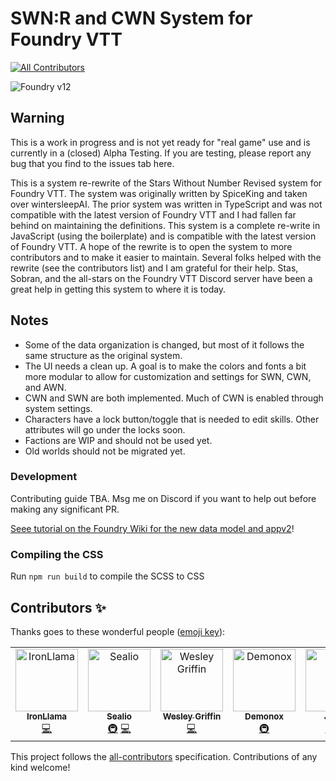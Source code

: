# SWN:R and CWN System for Foundry VTT
<!-- ALL-CONTRIBUTORS-BADGE:START - Do not remove or modify this section -->
[![All Contributors](https://img.shields.io/badge/all_contributors-7-orange.svg?style=flat-square)](#contributors-)
<!-- ALL-CONTRIBUTORS-BADGE:END -->

![Foundry v12](https://img.shields.io/badge/foundry-v12-green)

## Warning
This is a work in progress and is not yet ready for "real game" use and is currently in a (closed) Alpha Testing. If you are testing, please report any bug that you find to the issues tab here.

This is a system re-rewrite of the Stars Without Number Revised system for Foundry VTT.  The system was originally written by SpiceKing and taken over wintersleepAI. The prior system was written in TypeScript and was not compatible with the latest version of Foundry VTT and I had fallen far behind on maintaining the definitions. This system is a complete re-write in JavaScript (using the boilerplate) and is compatible with the latest version of Foundry VTT.  A hope of the rewrite is to open the system to more contributors and to make it easier to maintain. Several folks helped with the rewrite (see the contributors list) and I am grateful for their help. Stas, Sobran, and the all-stars on the Foundry VTT Discord server have been a great help in getting this system to where it is today.

## Notes 

 - Some of the data organization is changed, but most of it follows the same structure as the original system.
 - The UI needs a clean up. A goal is to make the colors and fonts a bit more modular to allow for customization and settings for SWN, CWN, and AWN.
  - CWN and SWN are both implemented. Much of CWN is enabled through system settings.
  - Characters have a lock button/toggle that is needed to edit skills. Other attributes will go under the locks soon. 
  - Factions are WIP and should not be used yet.
  - Old worlds should not be migrated yet.


### Development 

Contributing guide TBA. Msg me on Discord if you want to help out before making any significant PR. 

[Seee tutorial on the Foundry Wiki for the new data model and appv2](https://foundryvtt.wiki/en/development/guides/SD-tutorial)!


### Compiling the CSS
Run `npm run build` to compile the SCSS to CSS 



## Contributors ✨

Thanks goes to these wonderful people ([emoji key](https://allcontributors.org/docs/en/emoji-key)):

<!-- ALL-CONTRIBUTORS-LIST:START - Do not remove or modify this section -->
<!-- prettier-ignore-start -->
<!-- markdownlint-disable -->
<table>
  <tbody>
    <tr>
      <td align="center" valign="top" width="14.28%"><a href="https://github.com/CyborgYeti"><img src="https://avatars.githubusercontent.com/u/4867637?v=4?s=100" width="100px;" alt="IronLlama"/><br /><sub><b>IronLlama</b></sub></a><br /><a href="https://github.com/wintersleepAI/swnr-redux/commits?author=CyborgYeti" title="Code">💻</a></td>
      <td align="center" valign="top" width="14.28%"><a href="https://github.com/Sealio956"><img src="https://avatars.githubusercontent.com/u/44585912?v=4?s=100" width="100px;" alt="Sealio"/><br /><sub><b>Sealio</b></sub></a><br /><a href="#infra-Sealio956" title="Infrastructure (Hosting, Build-Tools, etc)">🚇</a> <a href="https://github.com/wintersleepAI/swnr-redux/commits?author=Sealio956" title="Code">💻</a></td>
      <td align="center" valign="top" width="14.28%"><a href="https://github.com/wesleygriffin"><img src="https://avatars.githubusercontent.com/u/6266349?v=4?s=100" width="100px;" alt="Wesley Griffin"/><br /><sub><b>Wesley Griffin</b></sub></a><br /><a href="https://github.com/wintersleepAI/swnr-redux/commits?author=wesleygriffin" title="Code">💻</a></td>
      <td align="center" valign="top" width="14.28%"><a href="https://github.com/Demonox"><img src="https://avatars.githubusercontent.com/u/189772363?v=4?s=100" width="100px;" alt="Demonox"/><br /><sub><b>Demonox</b></sub></a><br /><a href="#infra-Demonox" title="Infrastructure (Hosting, Build-Tools, etc)">🚇</a></td>
      <td align="center" valign="top" width="14.28%"><a href="https://github.com/binary-idiot"><img src="https://avatars.githubusercontent.com/u/13305186?v=4?s=100" width="100px;" alt="Jonah"/><br /><sub><b>Jonah</b></sub></a><br /><a href="#infra-binary-idiot" title="Infrastructure (Hosting, Build-Tools, etc)">🚇</a> <a href="https://github.com/wintersleepAI/swnr-redux/commits?author=binary-idiot" title="Code">💻</a></td>
      <td align="center" valign="top" width="14.28%"><a href="https://github.com/wintersleepAI"><img src="https://avatars.githubusercontent.com/u/88955427?v=4?s=100" width="100px;" alt="wintersleepAI"/><br /><sub><b>wintersleepAI</b></sub></a><br /><a href="#infra-wintersleepAI" title="Infrastructure (Hosting, Build-Tools, etc)">🚇</a> <a href="https://github.com/wintersleepAI/swnr-redux/commits?author=wintersleepAI" title="Tests">⚠️</a> <a href="https://github.com/wintersleepAI/swnr-redux/commits?author=wintersleepAI" title="Code">💻</a></td>
      <td align="center" valign="top" width="14.28%"><a href="https://github.com/badgkat"><img src="https://avatars.githubusercontent.com/u/109937927?v=4?s=100" width="100px;" alt="badgkat"/><br /><sub><b>badgkat</b></sub></a><br /><a href="https://github.com/wintersleepAI/swnr-redux/commits?author=badgkat" title="Tests">⚠️</a></td>
    </tr>
  </tbody>
</table>

<!-- markdownlint-restore -->
<!-- prettier-ignore-end -->

<!-- ALL-CONTRIBUTORS-LIST:END -->

This project follows the [all-contributors](https://github.com/all-contributors/all-contributors) specification. Contributions of any kind welcome!
